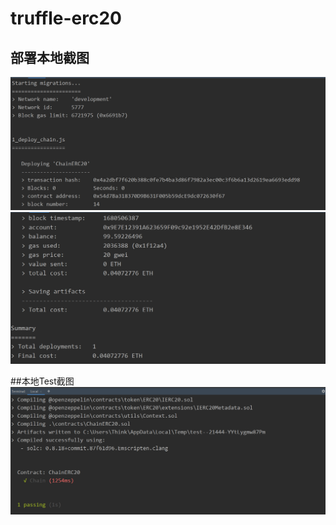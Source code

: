 # truffle-erc20
## 部署本地截图
![image](https://github.com/DDLOVECC/truffle-erc20/blob/master/1.png)
![image](https://github.com/DDLOVECC/truffle-erc20/blob/master/2.png)

##本地Test截图
![image](https://github.com/DDLOVECC/truffle-erc20/blob/master/3.png)

